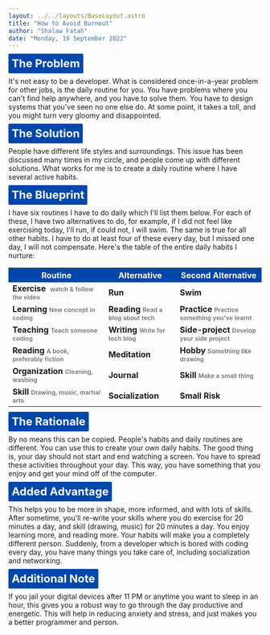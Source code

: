```yaml
---
layout: ../../layouts/BaseLayout.astro
title: "How to Avoid Burnout"
author: "Shalaw Fatah"
date: "Monday, 19 September 2022"
---
```


## The Problem
It's not easy to be a developer. What is considered once-in-a-year problem for other jobs, is the daily routine for you. You have problems where you can't find help anywhere, and you have to solve them. You have to design systems that you've seen no one else do. At some point, it takes a toll, and you might turn very gloomy and disappointed. 

## The Solution
People have different life styles and surroundings. This issue has been discussed many times in my circle, and people come up with different solutions. What works for me is to create a daily routine where I have several active habits.

## The Blueprint
I have six routines I have to do daily which I'll list them below. For each of these, I have two alternatives to do, for example, if I did not feel like exercising today, I'll run, if could not, I will swim. The same is true for all other habits. I have to do at least four of these every day, but I missed one day, I will not compensate. 
Here's the table of the entire daily habits I nurture:
<table>
  <tr>
    <th>Routine</th>
    <th>Alternative</th>
    <th>Second Alternative</th>
  </tr>
  <tr>
    <td>Exercise  <span class="note">watch & follow the video</span></td>
    <td>Run  </td>
    <td>Swim  </td>
  </tr>
  <tr>
    <td>Learning<span class="note">New concept in coding</span></td>
    <td>Reading<span class="note">Read a blog about tech</span></td>
    <td>Practice<span class="note">Practice something you've learnt</span></td>
  </tr>
  <tr>
    <td>Teaching<span class="note">Teach someone coding</span></td>
    <td>Writing<span class="note">Write for tech blog</span></td>
    <td>Side-project<span class="note">Develop your side project</span></td>
  </tr>
  <tr>
    <td>Reading<span class="note">A book, preferably fiction</span></td>
    <td>Meditation</td>
    <td>Hobby<span class="note">Something like drawing</span></td>
  </tr>
  <tr>
    <td>Organization<span class="note">Cleaning, washing</span></td>
    <td>Journal</td>
    <td>Skill<span class="note">Make a small thing</span></td>
  </tr>
  <tr>
    <td>Skill<span class="note">Drawing, music, martial arts</span></td>
    <td>Socialization</td>
    <td>Small Risk</td>
  </tr>
</table>


## The Rationale
By no means this can be copied. People's habits and daily routines are different. You can use this to create your own daily habits. The good thing is, your day should not start and end watching a screen. You have to spread these activities throughout your day. This way, you have something that you enjoy and get your mind off of the computer. 

## Added Advantage
This helps you to be more in shape, more informed, and with lots of skills. After sometime, you'll re-write your skills where you do exercise for 20 minutes a day, and skill (drawing, music) for 20 minutes a day. You enjoy learning more, and reading more. Your habits will make you a completely different person. Suddenly, from a developer which is bored with coding every day, you have many things you take care of, including socialization and networking. 

## Additional Note
If you jail your digital devices after 11 PM or anytime you want to sleep in an hour, this gives you a robust way to go through the day productive and energetic. This will help in reducing anxiety and stress, and just makes you a better programmer and person. 



<style>
    h2 {
        font-size: 22px;
        font-weight: 700;
        background-color: #0147AB;
        color: white;
        display: inline;
        padding: .4rem;
        border-radius: 2px;
    }
    th {
        background-color: #0147AB;
        color: white;
        padding: 4px;
        font-weight: 16px;
    }
    td {
                font-weight: 700;
    }
    .note {
        color: gray;
        font-size: 12px;
        margin: 4px;
    }
</style>